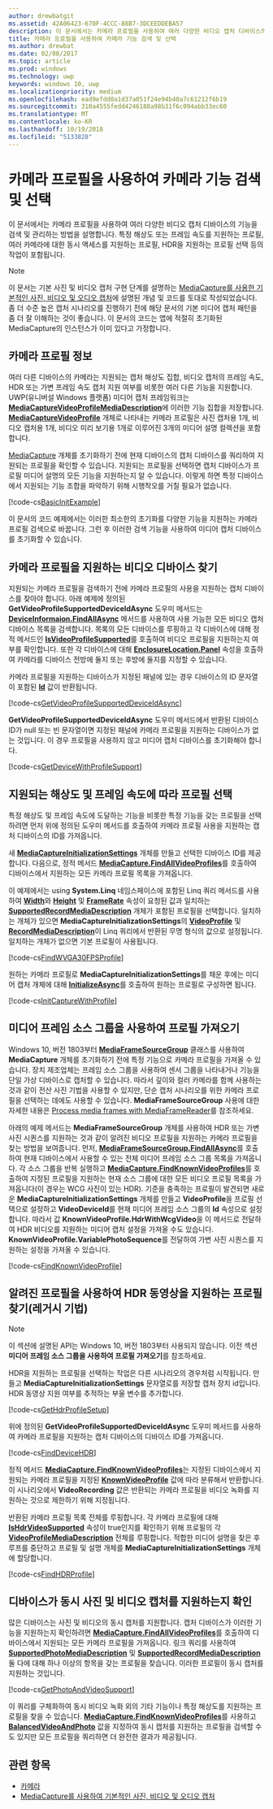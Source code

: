 ```yaml
---
author: drewbatgit
ms.assetid: 42A06423-670F-4CCC-88B7-3DCEEDDEBA57
description: 이 문서에서는 카메라 프로필을 사용하여 여러 다양한 비디오 캡처 디바이스의 기능을 검색 및 관리하는 방법을 설명합니다. 특정 해상도 또는 프레임 속도를 지원하는 프로필, 여러 카메라에 대한 동시 액세스를 지원하는 프로필, HDR을 지원하는 프로필 선택 등의 작업이 포함됩니다.
title: 카메라 프로필을 사용하여 카메라 기능 검색 및 선택
ms.author: drewbat
ms.date: 02/08/2017
ms.topic: article
ms.prod: windows
ms.technology: uwp
keywords: windows 10, uwp
ms.localizationpriority: medium
ms.openlocfilehash: ead9efdd0a1d37a051f24e94b40a7c61212f6b19
ms.sourcegitcommit: 310a4555fedd4246188a98b31f6c094abb33ec60
ms.translationtype: MT
ms.contentlocale: ko-KR
ms.lasthandoff: 10/19/2018
ms.locfileid: "5133828"
---
```

# <a name="discover-and-select-camera-capabilities-with-camera-profiles"></a>카메라 프로필을 사용하여 카메라 기능 검색 및 선택



이 문서에서는 카메라 프로필을 사용하여 여러 다양한 비디오 캡처 디바이스의 기능을 검색 및 관리하는 방법을 설명합니다. 특정 해상도 또는 프레임 속도를 지원하는 프로필, 여러 카메라에 대한 동시 액세스를 지원하는 프로필, HDR을 지원하는 프로필 선택 등의 작업이 포함됩니다.

> [!NOTE] 
> 이 문서는 기본 사진 및 비디오 캡처 구현 단계를 설명하는 [MediaCapture를 사용한 기본적인 사진, 비디오 및 오디오 캡처](basic-photo-video-and-audio-capture-with-MediaCapture.md)에 설명된 개념 및 코드를 토대로 작성되었습니다. 좀 더 수준 높은 캡처 시나리오를 진행하기 전에 해당 문서의 기본 미디어 캡처 패턴을 좀 더 잘 이해하는 것이 좋습니다. 이 문서의 코드는 앱에 적절히 초기화된 MediaCapture의 인스턴스가 이미 있다고 가정합니다.

 

## <a name="about-camera-profiles"></a>카메라 프로필 정보

여러 다른 디바이스의 카메라는 지원되는 캡처 해상도 집합, 비디오 캡처의 프레임 속도, HDR 또는 가변 프레임 속도 캡처 지원 여부를 비롯한 여러 다른 기능을 지원합니다. UWP(유니버설 Windows 플랫폼) 미디어 캡처 프레임워크는 [**MediaCaptureVideoProfileMediaDescription**](https://msdn.microsoft.com/library/windows/apps/dn926695)에 이러한 기능 집합을 저장합니다. [**MediaCaptureVideoProfile**](https://msdn.microsoft.com/library/windows/apps/dn926694) 개체로 나타내는 카메라 프로필은 사진 캡처용 1개, 비디오 캡처용 1개, 비디오 미리 보기용 1개로 이루어진 3개의 미디어 설명 컬렉션을 포함합니다.

[MediaCapture](capture-photos-and-video-with-mediacapture.md) 개체를 초기화하기 전에 현재 디바이스의 캡처 디바이스를 쿼리하여 지원되는 프로필을 확인할 수 있습니다. 지원되는 프로필을 선택하면 캡처 디바이스가 프로필 미디어 설명의 모든 기능을 지원하는지 알 수 있습니다. 이렇게 하면 특정 디바이스에서 지원되는 기능 조합을 파악하기 위해 시행착오를 거칠 필요가 없습니다.

[!code-cs[BasicInitExample](./code/BasicMediaCaptureWin10/cs/MainPage.xaml.cs#SnippetBasicInitExample)]

이 문서의 코드 예제에서는 이러한 최소한의 초기화를 다양한 기능을 지원하는 카메라 프로필 검색으로 바꿉니다. 그런 후 이러한 검색 기능을 사용하여 미디어 캡처 디바이스를 초기화할 수 있습니다.

## <a name="find-a-video-device-that-supports-camera-profiles"></a>카메라 프로필을 지원하는 비디오 디바이스 찾기

지원되는 카메라 프로필을 검색하기 전에 카메라 프로필의 사용을 지원하는 캡처 디바이스를 찾아야 합니다. 아래 예제에 정의된 **GetVideoProfileSupportedDeviceIdAsync** 도우미 메서드는[**DeviceInformaion.FindAllAsync**](https://msdn.microsoft.com/library/windows/apps/br225432) 메서드를 사용하여 사용 가능한 모든 비디오 캡처 디바이스 목록을 검색합니다. 목록의 모든 디바이스를 루핑하고 각 디바이스에 대해 정적 메서드인 [**IsVideoProfileSupported**](https://msdn.microsoft.com/library/windows/apps/dn926714)를 호출하여 비디오 프로필을 지원하는지 여부를 확인합니다. 또한 각 디바이스에 대해 [**EnclosureLocation.Panel**](https://msdn.microsoft.com/library/windows/apps/br229906) 속성을 호출하여 카메라를 디바이스 전방에 둘지 또는 후방에 둘지를 지정할 수 있습니다.

카메라 프로필을 지원하는 디바이스가 지정된 패널에 있는 경우 디바이스의 ID 문자열이 포함된 [**Id**](https://msdn.microsoft.com/library/windows/apps/br225437) 값이 반환됩니다.

[!code-cs[GetVideoProfileSupportedDeviceIdAsync](./code/BasicMediaCaptureWin10/cs/MainPage.xaml.cs#SnippetGetVideoProfileSupportedDeviceIdAsync)]

**GetVideoProfileSupportedDeviceIdAsync** 도우미 메서드에서 반환된 디바이스 ID가 null 또는 빈 문자열이면 지정된 패널에 카메라 프로필을 지원하는 디바이스가 없는 것입니다. 이 경우 프로필을 사용하지 않고 미디어 캡처 디바이스를 초기화해야 합니다.

[!code-cs[GetDeviceWithProfileSupport](./code/BasicMediaCaptureWin10/cs/MainPage.xaml.cs#SnippetGetDeviceWithProfileSupport)]

## <a name="select-a-profile-based-on-supported-resolution-and-frame-rate"></a>지원되는 해상도 및 프레임 속도에 따라 프로필 선택

특정 해상도 및 프레임 속도에 도달하는 기능을 비롯한 특정 기능을 갖는 프로필을 선택하려면 먼저 위에 정의된 도우미 메서드를 호출하여 카메라 프로필 사용을 지원하는 캡처 디바이스의 ID를 가져옵니다.

새 [**MediaCaptureInitializationSettings**](https://msdn.microsoft.com/library/windows/apps/br226573) 개체를 만들고 선택한 디바이스 ID를 제공합니다. 다음으로, 정적 메서드 [**MediaCapture.FindAllVideoProfiles**](https://msdn.microsoft.com/library/windows/apps/dn926708)를 호출하여 디바이스에서 지원하는 모든 카메라 프로필 목록을 가져옵니다.

이 예제에서는 using **System.Linq** 네임스페이스에 포함된 Linq 쿼리 메서드를 사용하여 [**Width**](https://msdn.microsoft.com/library/windows/apps/dn926700)와 [**Height**](https://msdn.microsoft.com/library/windows/apps/dn926697) 및 [**FrameRate**](https://msdn.microsoft.com/library/windows/apps/dn926696) 속성이 요청된 값과 일치하는 [**SupportedRecordMediaDescription**](https://msdn.microsoft.com/library/windows/apps/dn926705) 개체가 포함된 프로필을 선택합니다. 일치하는 개체가 있으면 **MediaCaptureInitializationSettings**의 [**VideoProfile**](https://msdn.microsoft.com/library/windows/apps/dn926679) 및 [**RecordMediaDescription**](https://msdn.microsoft.com/library/windows/apps/dn926678)이 Linq 쿼리에서 반환된 무명 형식의 값으로 설정됩니다. 일치하는 개체가 없으면 기본 프로필이 사용됩니다.

[!code-cs[FindWVGA30FPSProfile](./code/BasicMediaCaptureWin10/cs/MainPage.xaml.cs#SnippetFindWVGA30FPSProfile)]

원하는 카메라 프로필로 **MediaCaptureInitializationSettings**를 채운 후에는 미디어 캡처 개체에 대해 [**InitializeAsync**](https://msdn.microsoft.com/library/windows/apps/br226598)를 호출하여 원하는 프로필로 구성하면 됩니다.

[!code-cs[InitCaptureWithProfile](./code/BasicMediaCaptureWin10/cs/MainPage.xaml.cs#SnippetInitCaptureWithProfile)]

## <a name="use-media-frame-source-groups-to-get-profiles"></a>미디어 프레임 소스 그룹을 사용하여 프로필 가져오기

Windows 10, 버전 1803부터 [**MediaFrameSourceGroup**](https://docs.microsoft.com/uwp/api/windows.media.capture.frames.mediaframesourcegroup) 클래스를 사용하여 **MediaCapture** 개체를 초기화하기 전에 특정 기능으로 카메라 프로필을 가져올 수 있습니다. 장치 제조업체는 프레임 소스 그룹을 사용하여 센서 그룹을 나타내거나 기능을 단일 가상 디바이스로 캡처할 수 있습니다. 따라서 깊이와 컬러 카메라를 함께 사용하는 것과 같이 전산 사진 기법을 사용할 수 있지만, 단순 캡처 시나리오를 위한 카메라 프로필을 선택하는 데에도 사용할 수 있습니다. **MediaFrameSourceGroup** 사용에 대한 자세한 내용은 [Process media frames with MediaFrameReader](process-media-frames-with-mediaframereader.md)를 참조하세요.

아래의 예제 메서드는 **MediaFrameSourceGroup** 개체를 사용하여 HDR 또는 가변 사진 시퀀스를 지원하는 것과 같이 알려진 비디오 프로필을 지원하는 카메라 프로필을 찾는 방법을 보여줍니다. 먼저, [**MediaFrameSourceGroup.FindAllAsync**](https://msdn.microsoft.com/library/windows/apps/Windows.Media.Capture.Frames.MediaFrameSourceGroup.FindAllAsync)를 호출하여 현재 디바이스에서 사용할 수 있는 전체 미디어 프레임 소스 그룹 목록을 가져옵니다. 각 소스 그룹을 반복 실행하고 [**MediaCapture.FindKnownVideoProfiles**](https://docs.microsoft.com/uwp/api/windows.media.capture.mediacapture.findknownvideoprofiles)를 호출하여 지정된 프로필을 지원하는 현재 소스 그룹에 대한 모든 비디오 프로필 목록을 가져옵니다(이 경우는 WCG 사진이 있는 HDR). 기준을 충족하는 프로필이 발견되면 새로운 **MediaCaptureInitializationSettings** 개체를 만들고 **VideoProfile**을 프로필 선택으로 설정하고  **VideoDeviceId**를 현재 미디어 프레임 소스 그룹의 **Id** 속성으로 설정합니다. 따라서 값 **KnownVideoProfile.HdrWithWcgVideo**을 이 메서드로 전달하여 HDR 비디오를 지원하는 미디어 캡처 설정을 가져올 수도 있습니다. **KnownVideoProfile.VariablePhotoSequence**를 전달하여 가변 사진 시퀀스를 지원하는 설정을 가져올 수 있습니다.

 [!code-cs[FindKnownVideoProfile](./code/BasicMediaCaptureWin10/cs/MainPage.xaml.cs#SnippetFindKnownVideoProfile)]

## <a name="use-known-profiles-to-find-a-profile-that-supports-hdr-video-legacy-technique"></a>알려진 프로필을 사용하여 HDR 동영상을 지원하는 프로필 찾기(레거시 기법)

> [!NOTE] 
> 이 섹션에 설명된 API는 Windows 10, 버전 1803부터 사용되지 않습니다. 이전 섹션 **미디어 프레임 소스 그룹을 사용하여 프로필 가져오기**를 참조하세요.

HDR을 지원하는 프로필을 선택하는 작업은 다른 시나리오의 경우처럼 시작됩니다. 만들고 **MediaCaptureInitializationSettings** 문자열로를 저장할 캡처 장치 id입니다. HDR 동영상 지원 여부를 추적하는 부울 변수를 추가합니다.

[!code-cs[GetHdrProfileSetup](./code/BasicMediaCaptureWin10/cs/MainPage.xaml.cs#SnippetGetHdrProfileSetup)]

위에 정의된 **GetVideoProfileSupportedDeviceIdAsync** 도우미 메서드를 사용하여 카메라 프로필을 지원하는 캡처 디바이스의 디바이스 ID를 가져옵니다.

[!code-cs[FindDeviceHDR](./code/BasicMediaCaptureWin10/cs/MainPage.xaml.cs#SnippetFindDeviceHDR)]

정적 메서드 [**MediaCapture.FindKnownVideoProfiles**](https://msdn.microsoft.com/library/windows/apps/dn926710)는 지정된 디바이스에서 지원되는 카메라 프로필을 지정된 [**KnownVideoProfile**](https://msdn.microsoft.com/library/windows/apps/dn948843) 값에 따라 분류해서 반환합니다. 이 시나리오에서 **VideoRecording** 값은 반환되는 카메라 프로필을 비디오 녹화를 지원하는 것으로 제한하기 위해 지정됩니다.

반환된 카메라 프로필 목록 전체를 루핑합니다. 각 카메라 프로필에 대해 [**IsHdrVideoSupported**](https://msdn.microsoft.com/library/windows/apps/dn926698) 속성이 true인지를 확인하기 위해 프로필의 각 [**VideoProfileMediaDescription**](https://msdn.microsoft.com/library/windows/apps/dn926695) 전체를 루핑합니다. 적합한 미디어 설명을 찾은 후 루프를 중단하고 프로필 및 설명 개체를 **MediaCaptureInitializationSettings** 개체에 할당합니다.

[!code-cs[FindHDRProfile](./code/BasicMediaCaptureWin10/cs/MainPage.xaml.cs#SnippetFindHDRProfile)]

## <a name="determine-if-a-device-supports-simultaneous-photo-and-video-capture"></a>디바이스가 동시 사진 및 비디오 캡처를 지원하는지 확인

많은 디바이스는 사진 및 비디오의 동시 캡처를 지원합니다. 캡처 디바이스가 이러한 기능을 지원하는지 확인하려면 [**MediaCapture.FindAllVideoProfiles**](https://msdn.microsoft.com/library/windows/apps/dn926708)를 호출하여 디바이스에서 지원되는 모든 카메라 프로필을 가져옵니다. 링크 쿼리를 사용하여 [**SupportedPhotoMediaDescription**](https://msdn.microsoft.com/library/windows/apps/dn926703) 및 [**SupportedRecordMediaDescription**](https://msdn.microsoft.com/library/windows/apps/dn926705) 둘 다에 대해 하나 이상의 항목을 갖는 프로필을 찾습니다. 이러한 프로필이 동시 캡처를 지원하는 것입니다.

[!code-cs[GetPhotoAndVideoSupport](./code/BasicMediaCaptureWin10/cs/MainPage.xaml.cs#SnippetGetPhotoAndVideoSupport)]

이 쿼리를 구체화하여 동시 비디오 녹화 외의 기타 기능이나 특정 해상도를 지원하는 프로필을 찾을 수 있습니다. [**MediaCapture.FindKnownVideoProfiles**](https://msdn.microsoft.com/library/windows/apps/dn926710)를 사용하고 [**BalancedVideoAndPhoto**](https://msdn.microsoft.com/library/windows/apps/dn948843) 값을 지정하여 동시 캡처를 지원하는 프로필을 검색할 수도 있지만 모든 프로필을 쿼리하면 더 완전한 결과가 제공됩니다.

## <a name="related-topics"></a>관련 항목

* [카메라](camera.md)
* [MediaCapture를 사용하여 기본적인 사진, 비디오 및 오디오 캡처](basic-photo-video-and-audio-capture-with-MediaCapture.md)
 

 




